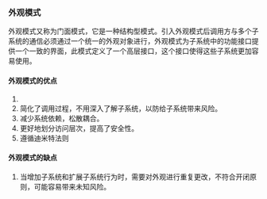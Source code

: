 ### 外观模式

外观模式又称为门面模式，它是一种结构型模式。引入外观模式后调用方与多个子系统的通信必须通过一个统一的外观对象进行，外观模式为子系统中的功能接口提供一个一致的界面，此模式定义了一个高层接口，这个接口使得这些子系统更加容易使用。

#### 外观模式的优点
1. 
2. 简化了调用过程，不用深入了解子系统，以防给子系统带来风险。
3. 减少系统依赖，松散耦合。
4. 更好地划分访问层次，提高了安全性。
5. 遵循迪米特法则

#### 外观模式的缺点

1. 当增加子系统和扩展子系统行为时，需要对外观进行重复更改，不符合开闭原则，可能容易带来未知风险。